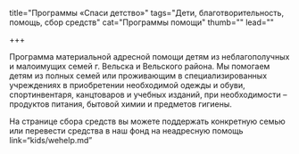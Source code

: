 title="Программы «Спаси детство»"
tags="Дети, благотворительность, помощь, сбор средств"
cat="Программы помощи"
thumb=""
lead=""

+++

Программа материальной адресной помощи детям из неблагополучных и малоимущих семей г. Вельска и Вельского района. 
Мы помогаем детям из полных семей или проживающим в специализированных учреждениях в приобретении необходимой одежды и обуви, спортинвентаря, канцтоваров и учебных изданий, при необходимости – продуктов питания, бытовой химии и предметов гигиены.
<p>На странице сбора средств вы можете поддержать конкретную семью или перевести средства в наш фонд на неадресную помощь link=“kids/wehelp.md”
